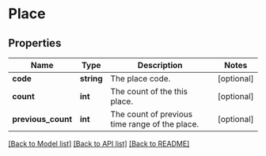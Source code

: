 # Place

## Properties
Name | Type | Description | Notes
------------ | ------------- | ------------- | -------------
**code** | **string** | The place code. | [optional] 
**count** | **int** | The count of the this place. | [optional] 
**previous_count** | **int** | The count of previous time range of the place. | [optional] 

[[Back to Model list]](../README.md#documentation-for-models) [[Back to API list]](../README.md#documentation-for-api-endpoints) [[Back to README]](../README.md)


